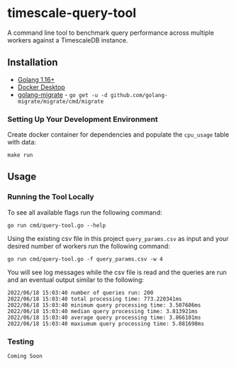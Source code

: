 # timescale-query-tool

A command line tool to benchmark query performance across multiple workers against a TimescaleDB instance.

## Installation

- [Golang 1.16+](https://golang.org/doc/install)
- [Docker Desktop](https://www.docker.com/products/docker-desktop)
- [golang-migrate](https://github.com/golang-migrate/migrate) - `go get -u -d github.com/golang-migrate/migrate/cmd/migrate`

### Setting Up Your Development Environment

Create docker container for dependencies and populate the `cpu_usage` table with data:

```
make run
```

## Usage

### Running the Tool Locally

To see all available flags run the following command:

```
go run cmd/query-tool.go --help
```

Using the existing csv file in this project `query_params.csv` as input and your desired number of workers run the following command:

```
go run cmd/query-tool.go -f query_params.csv -w 4
```

You will see log messages while the csv file is read and the queries are run and an eventual output similar to the following:

```
2022/06/18 15:03:40 number of queries run: 200
2022/06/18 15:03:40 total processing time: 773.220341ms
2022/06/18 15:03:40 minimum query processing time: 3.507686ms
2022/06/18 15:03:40 median query processing time: 3.813921ms
2022/06/18 15:03:40 average query processing time: 3.866101ms
2022/06/18 15:03:40 maxiumum query processing time: 5.081698ms
```

### Testing

`Coming Soon`
